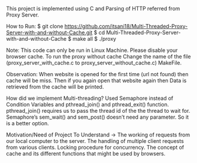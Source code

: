 This project is implemented using C and Parsing of HTTP referred from Proxy Server.

How to Run:
$ git clone https://github.com/itsani18/Multi-Threaded-Proxy-Server-with-and-without-Cache.git
$ cd Multi-Threaded-Proxy-Server-with-and-without-Cache
$ make all
$ ./proxy <port no.>

Note:
This code can only be run in Linux Machine. Please disable your browser cache.
To run the proxy without cache Change the name of the file (proxy_server_with_cache.c to proxy_server_without_cache.c) MakeFile.

Observation:
When website is opened for the first time (url not found) then cache will be miss.
Then if you again open that website again then Data is retrieved from the cache will be printed.

How did we implement Multi-threading?
Used Semaphore instead of Condition Variables and pthread_join() and pthread_exit() function.
pthread_join() requires us to pass the thread id of the the thread to wait for.
Semaphore’s sem_wait() and sem_post() doesn’t need any parameter. So it is a better option.


Motivation/Need of Project
To Understand →
The working of requests from our local computer to the server.
The handling of multiple client requests from various clients.
Locking procedure for concurrency.
The concept of cache and its different functions that might be used by browsers.
